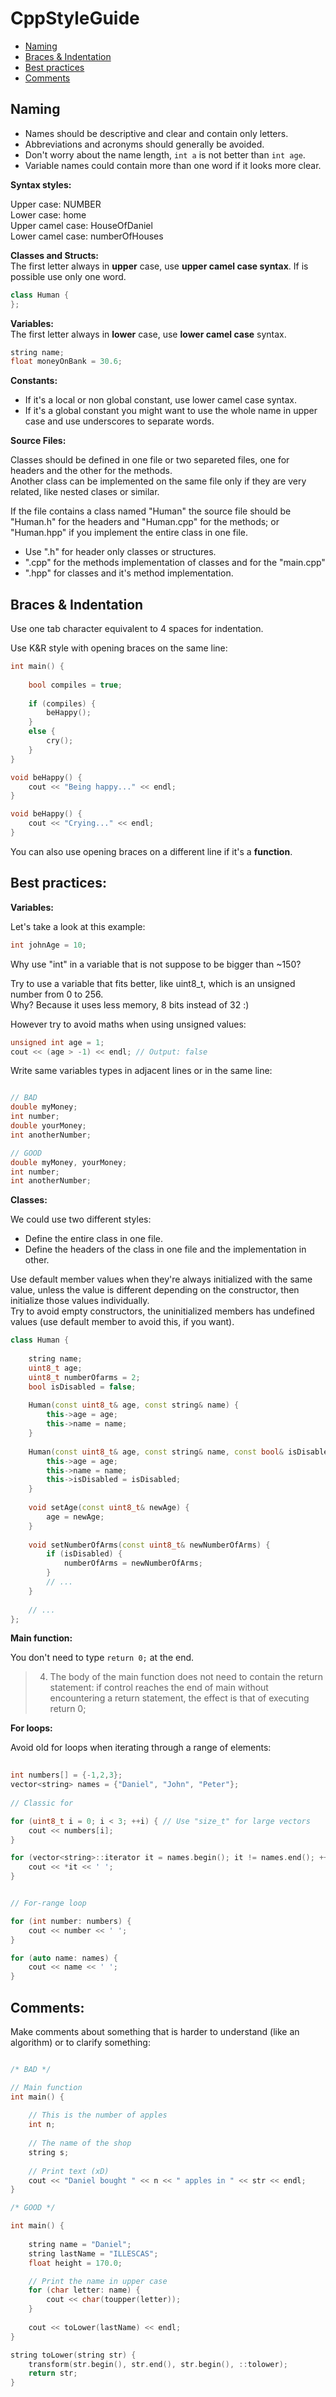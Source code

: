 # CppStyleGuide

* [Naming](#naming)
* [Braces & Indentation](#braces--indentation)
* [Best practices](#best-practices)
* [Comments](#comments)

Naming
------

* Names should be descriptive and clear and contain only letters. 
* Abbreviations and acronyms should generally be avoided.  
* Don't worry about the name length, `int a` is not better than `int age`. 
* Variable names could contain more than one word if it looks more clear.

**Syntax styles:**

Upper case: NUMBER  
Lower case: home  
Upper camel case: HouseOfDaniel  
Lower camel case: numberOfHouses  

**Classes and Structs:**  
The first letter always in **upper** case, use **upper camel case syntax**. If is possible use only one word.

```c++ 
class Human { 
};
```

**Variables:**  
The first letter always in **lower** case, use **lower camel case** syntax.  

```c++
string name;
float moneyOnBank = 30.6;
```

**Constants:**  

* If it's a local or non global constant, use lower camel case syntax. 
* If it's a global constant you might want to use the whole name in upper case and use underscores to separate words.   

**Source Files:**

Classes should be defined in one file or two separeted files, one for headers and the other for the methods.  
Another class can be implemented on the same file only if they are very related, like nested clases or similar.

If the file contains a class named "Human" the source file should be "Human.h" for the headers and "Human.cpp" for the methods; or "Human.hpp" if you implement the entire class in one file.

* Use ".h" for header only classes or structures.
* ".cpp" for the methods implementation of classes and for the "main.cpp"
* ".hpp" for classes and it's method implementation.

Braces & Indentation
------
Use one tab character equivalent to 4 spaces for indentation.

Use K&R style with opening braces on the same line:  

```c++
int main() {
	
	bool compiles = true;
	
	if (compiles) {
		beHappy();
	}
	else {
		cry();
	}	
}

void beHappy() {
	cout << "Being happy..." << endl;
}

void beHappy() {
	cout << "Crying..." << endl;
}
```

You can also use opening braces on a different line if it's a **function**.

Best practices:
------

**Variables:**

Let's take a look at this example:

```c++ 
int johnAge = 10;
```

Why use "int" in a variable that is not suppose to be bigger than ~150?

Try to use a variable that fits better, like uint8_t, which is an unsigned number from 0 to 256.  
Why? Because it uses less memory, 8 bits instead of 32 :)

However try to avoid maths when using unsigned values:

``` c++
unsigned int age = 1;  
cout << (age > -1) << endl; // Output: false
```

Write same variables types in adjacent lines or in the same line:

```c++

// BAD
double myMoney;
int number;
double yourMoney;
int anotherNumber;

// GOOD
double myMoney, yourMoney;
int number;
int anotherNumber;

```

**Classes:**

We could use two different styles:  
* Define the entire class in one file.  
* Define the headers of the class in one file and the implementation in other.
 
Use default member values when they're always initialized with the same value, unless the value is different depending on the constructor, then initialize those values individually.  
Try to avoid empty constructors, the uninitialized members has undefined values (use default member to avoid this, if you want).

```c++
class Human {
	
	string name;
	uint8_t age;
	uint8_t numberOfarms = 2;
	bool isDisabled = false;
	
	Human(const uint8_t& age, const string& name) {
		this->age = age;
		this->name = name;
	}
	
	Human(const uint8_t& age, const string& name, const bool& isDisabled) {
		this->age = age;
		this->name = name;
		this->isDisabled = isDisabled;
	}
	
	void setAge(const uint8_t& newAge) {
		age = newAge;	
	}
	
	void setNumberOfArms(const uint8_t& newNumberOfArms) {
		if (isDisabled) {
			numberOfArms = newNumberOfArms;
		}
		// ...
	}
	
	// ...
};

```

**Main function:**

You don't need to type `return 0;` at the end.

> 4) The body of the main function does not need to contain the return statement: if control reaches the end of main without encountering a return statement, the effect is that of executing return 0; 

**For loops:**

Avoid old for loops when iterating through a range of elements:

```c++
	
int numbers[] = {-1,2,3};
vector<string> names = {"Daniel", "John", "Peter"};
	
// Classic for

for (uint8_t i = 0; i < 3; ++i) { // Use "size_t" for large vectors
	cout << numbers[i];
}

for (vector<string>::iterator it = names.begin(); it != names.end(); ++it) {
	cout << *it << ' ';
}


// For-range loop

for (int number: numbers) {
	cout << number << ' ';
}

for (auto name: names) {
	cout << name << ' ';
}

```

Comments:
-----

Make comments about something that is harder to understand (like an algorithm) or to clarify something:

```c++

/* BAD */

// Main function
int main() {
	
	// This is the number of apples
	int n;
	
	// The name of the shop
	string s;
	
	// Print text (xD)
	cout << "Daniel bought " << n << " apples in " << str << endl;
}

/* GOOD */

int main() {
	
	string name = "Daniel";
	string lastName = "ILLESCAS";
	float height = 170.0;

	// Print the name in upper case
	for (char letter: name) {
		cout << char(toupper(letter));
	}
	
	cout << toLower(lastName) << endl;
}

string toLower(string str) {
	transform(str.begin(), str.end(), str.begin(), ::tolower);
	return str;
}

```
